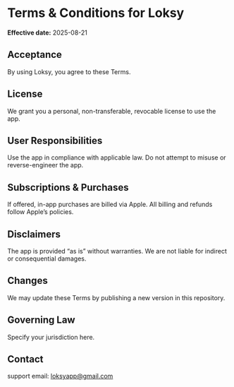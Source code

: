 # Terms & Conditions for Loksy
**Effective date:** 2025-08-21

## Acceptance
By using Loksy, you agree to these Terms.

## License
We grant you a personal, non-transferable, revocable license to use the app.

## User Responsibilities
Use the app in compliance with applicable law. Do not attempt to misuse or reverse-engineer the app.

## Subscriptions & Purchases
If offered, in-app purchases are billed via Apple. All billing and refunds follow Apple’s policies.

## Disclaimers
The app is provided “as is” without warranties. We are not liable for indirect or consequential damages.

## Changes
We may update these Terms by publishing a new version in this repository.

## Governing Law
Specify your jurisdiction here.

## Contact
support email: loksyapp@gmail.com
